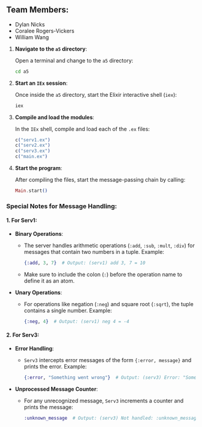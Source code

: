 ## Team Members:
- Dylan Nicks
- Coralee Rogers-Vickers
- William Wang

1. **Navigate to the `a5` directory**:
   
   Open a terminal and change to the `a5` directory:

   ```bash
   cd a5
   ```

2. **Start an `IEx` session**:
   
   Once inside the `a5` directory, start the Elixir interactive shell (`iex`):

   ```bash
   iex
   ```

3. **Compile and load the modules**:

   In the `IEx` shell, compile and load each of the `.ex` files:

   ```elixir
   c("serv1.ex")
   c("serv2.ex")
   c("serv3.ex")
   c("main.ex")
   ```

4. **Start the program**:

   After compiling the files, start the message-passing chain by calling:

   ```elixir
   Main.start()
   ```

### Special Notes for Message Handling:

#### 1. **For Serv1**:
- **Binary Operations**: 
  - The server handles arithmetic operations (`:add`, `:sub`, `:mult`, `:div`) for messages that contain two numbers in a tuple. Example:
    ```elixir
    {:add, 3, 7}  # Output: (serv1) add 3, 7 = 10
    ```
  - Make sure to include the colon (`:`) before the operation name to define it as an atom.

- **Unary Operations**:
  - For operations like negation (`:neg`) and square root (`:sqrt`), the tuple contains a single number. Example:
    ```elixir
    {:neg, 4}  # Output: (serv1) neg 4 = -4
    ```

#### 2. **For Serv3**:
- **Error Handling**:
  - `Serv3` intercepts error messages of the form `{:error, message}` and prints the error. Example:
    ```elixir
    {:error, "Something went wrong"}  # Output: (serv3) Error: "Something went wrong"
    ```

- **Unprocessed Message Counter**:
  - For any unrecognized message, `Serv3` increments a counter and prints the message:
    ```elixir
    :unknown_message  # Output: (serv3) Not handled: :unknown_message
    ```